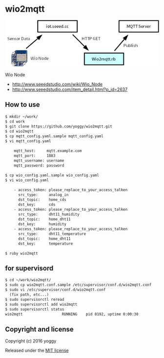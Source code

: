 wio2mqtt
====

![img01.png](img01.png)

Wio Node
  * http://www.seeedstudio.com/wiki/Wio_Node
  * http://www.seeedstudio.com/item_detail.html?p_id=2637

How to use
----

    $ mkdir ~/work/
    $ cd work
    $ git clone https://github.com/yoggy/wio2mqtt.git
    $ cd wio2mqtt
    $ cp mqtt_config.yaml.sample mqtt_config.yaml
    $ vi mqtt_config.yaml
    
        mqtt_host:     mqtt.example.com
        mqtt_port:     1883
        mqtt_username: username
        mqtt_password: password
    
    $ cp wio_config.yaml.sample wio_config.yaml
    $ vi wio_config.yaml

        - access_token: please_replace_to_your_access_talken
          src_type:     analog_in
          dst_topic:    home_cds
          dst_key:      cds
        - access_token: please_replace_to_your_access_talken
          src_type:     dht11_humidity
          dst_topic:    home_dht11
          dst_key:      humidity
        - access_token: please_replace_to_your_access_talken
          src_type:     dht11_temperature
          dst_topic:    home_dht11
          dst_key:      temperature
    
    $ ruby wio2mqtt

for supervisord
----

    $ cd ~/work/wio2mqtt/
    $ sudo cp wio2mqtt.conf.sample /etc/supervisor/conf.d/wio2mqtt.conf
    $ sudo vi /etc/supervisor/conf.d/wio2mqtt.conf
      (fix path, etc...)
    $ sudo supervisorctl reread
    $ sudo supervisorctl add wio2mqtt
    $ sudo supervisorctl status
    wio2mqtt                  RUNNING    pid 8192, uptime 0:00:30


Copyright and license
----
Copyright (c) 2016 yoggy

Released under the [MIT license](LICENSE.txt)
